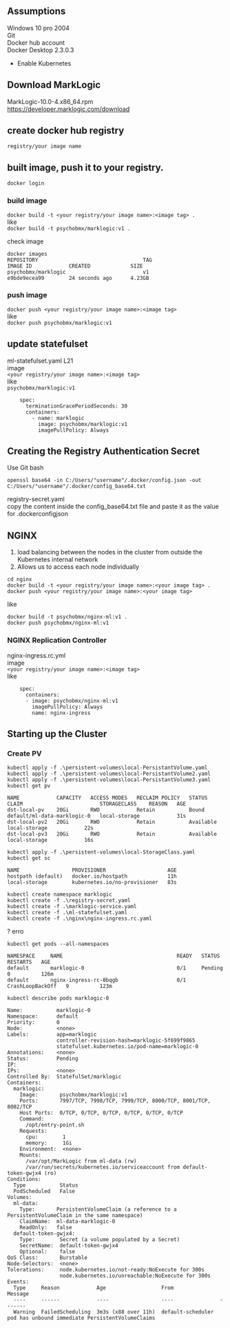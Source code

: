## Assumptions
Windows 10 pro 2004  
Git  
Docker hub account  
Docker Desktop 2.3.0.3  
- Enable Kubernetes  

## Download MarkLogic
MarkLogic-10.0-4.x86_64.rpm  
https://developer.marklogic.com/download

## create docker hub registry
`registry/your image name`

## built image, push it to your registry.
`docker login`  
### build image
`docker build -t <your registry/your image name>:<image tag> .`  
like   
`docker build -t psychobmx/marklogic:v1 .`

check image
```
docker images
REPOSITORY                                  TAG                                              IMAGE ID            CREATED             SIZE
psychobmx/marklogic                         v1                                               e9bde9ecea99        24 seconds ago      4.23GB
```

### push image
`docker push <your registry/your image name>:<image tag>`  
like  
`docker push psychobmx/marklogic:v1`  

## update statefulset
ml-statefulset.yaml L21  
image  
`<your registry/your image name>:<image tag>`  
like  
`psychobmx/marklogic:v1`  

```
    spec:
      terminationGracePeriodSeconds: 30
      containers:
        - name: marklogic
          image: psychobmx/marklogic:v1
          imagePullPolicy: Always
```

## Creating the Registry Authentication Secret
Use Git bash
```
openssl base64 -in C:/Users/"username"/.docker/config.json -out C:/Users/"username"/.docker/config_base64.txt
```
registry-secret.yaml  
copy the content inside the config_base64.txt file and paste it as the value for .dockerconfigjson

## NGINX
1. load balancing between the nodes in the cluster from outside the Kubernetes internal network
2. Allows us to access each node individually
  
```
cd nginx
docker build -t <your registry/your image name>:<your image tag> .
docker push <your registry/your image name>:<your image tag>
```
like  
```
docker build -t psychobmx/nginx-ml:v1 .
docker push psychobmx/nginx-ml:v1
````

### NGINX Replication Controller
nginx-ingress.rc.yml  
image  
`<your registry/your image name>:<image tag>`  
like 
```
    spec:
      containers:
      - image: psychobmx/nginx-ml:v1
        imagePullPolicy: Always
        name: nginx-ingress
```

## Starting up the Cluster
### Create PV
`kubectl apply -f .\persistent-volumes\local-PersistantVolume.yaml`  
`kubectl apply -f .\persistent-volumes\local-PersistantVolume2.yaml`  
`kubectl apply -f .\persistent-volumes\local-PersistantVolume3.yaml`  
`kubectl get pv`  
```
NAME            CAPACITY   ACCESS MODES   RECLAIM POLICY   STATUS      CLAIM                         STORAGECLASS    REASON   AGE
dst-local-pv    20Gi       RWO            Retain           Bound       default/ml-data-marklogic-0   local-storage            31s
dst-local-pv2   20Gi       RWO            Retain           Available                                 local-storage            22s
dst-local-pv3   20Gi       RWO            Retain           Available                                 local-storage            16s
```
`kubectl apply -f .\persistent-volumes\local-StorageClass.yaml`  
`kubectl get sc`
```
NAME                 PROVISIONER                    AGE
hostpath (default)   docker.io/hostpath             11h
local-storage        kubernetes.io/no-provisioner   83s
```

`kubectl create namespace marklogic`  
`kubectl create -f .\registry-secret.yaml`    
`kubectl create -f .\marklogic-service.yaml`  
`kubectl create -f .\ml-statefulset.yaml`    
`kubectl create -f .\nginx\nginx-ingress.rc.yaml`    

? erro  

`kubectl get pods --all-namespaces`

```
NAMESPACE     NAME                                     READY   STATUS             RESTARTS   AGE
default       marklogic-0                              0/1     Pending            0          126m
default       nginx-ingress-rc-8bqgb                   0/1     CrashLoopBackOff   9          123m
```
`kubectl describe pods marklogic-0`  
```
Name:           marklogic-0
Namespace:      default
Priority:       0
Node:           <none>
Labels:         app=marklogic
                controller-revision-hash=marklogic-5f699f9865
                statefulset.kubernetes.io/pod-name=marklogic-0
Annotations:    <none>
Status:         Pending
IP:
IPs:            <none>
Controlled By:  StatefulSet/marklogic
Containers:
  marklogic:
    Image:       psychobmx/marklogic:v1
    Ports:       7997/TCP, 7998/TCP, 7999/TCP, 8000/TCP, 8001/TCP, 8002/TCP
    Host Ports:  0/TCP, 0/TCP, 0/TCP, 0/TCP, 0/TCP, 0/TCP
    Command:
      /opt/entry-point.sh
    Requests:
      cpu:        1
      memory:     1Gi
    Environment:  <none>
    Mounts:
      /var/opt/MarkLogic from ml-data (rw)
      /var/run/secrets/kubernetes.io/serviceaccount from default-token-gwjx4 (ro)
Conditions:
  Type           Status
  PodScheduled   False
Volumes:
  ml-data:
    Type:       PersistentVolumeClaim (a reference to a PersistentVolumeClaim in the same namespace)
    ClaimName:  ml-data-marklogic-0
    ReadOnly:   false
  default-token-gwjx4:
    Type:        Secret (a volume populated by a Secret)
    SecretName:  default-token-gwjx4
    Optional:    false
QoS Class:       Burstable
Node-Selectors:  <none>
Tolerations:     node.kubernetes.io/not-ready:NoExecute for 300s
                 node.kubernetes.io/unreachable:NoExecute for 300s
Events:
  Type     Reason            Age                  From               Message
  ----     ------            ----                 ----               -------
  Warning  FailedScheduling  3m3s (x88 over 11h)  default-scheduler  pod has unbound immediate PersistentVolumeClaims
```
 